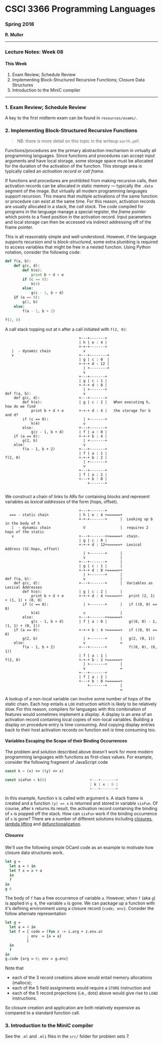 





# CSCI 3366 Programming Languages

### Spring 2018

**R. Muller**

------

### Lecture Notes: Week 08

#### This Week

1. Exam Review; Schedule Review
2. Implementing Block-Structured Recursive Functions; Closure Data Structures
3. Introduction to the MiniC compiler

---

### 1. Exam Review; Schedule Review

A key to the first midterm exam can be found in `resources/exams/`.

### 2. Implementing Block-Structured Recursive Functions

>  NB: there is more detail on this topic in the writeup `earth.pdf`. 

Functions/procedures are the primary abstraction mechanism in virtually all programming languages. Since functions and procedures can accept input arguments and have local storage, some storage space must be allocated for the duration of the activation of the function. This storage area is typically called an *activation record* or *call frame*. 

If functions and procedures are prohibited from making recursive calls, their activation records can be allocated in static memory — typically the `.data` segment of the image. But virtually all modern programming languages support recursion. This means that multiple activations of the same function or procedure can exist at the same time. For this reason, activation records are usually allocated in a stack, the *call stack*. The code compiled for programs in the language manage a special register, the *frame pointer* which points to a fixed position in the activation record. Input parameters and local storage can then be accessed via indirect addressing off of the frame pointer.

This is all reasonably simple and well-understood. However, if the language supports recursion *and* is *block-structured*, some extra plumbing is required to access variables that might be free in a nested function. Using Python notation, consider the following code:

```python
def f(a, b):
    def g(c, d):
        def h(e):
            print b + d + e
        if (c == 0):
            h(4)
        else:
            g(c - 1, b + d)
    if (a == 0):
    	g(2, b)
    else:
        f(a - 1, b + 2)

f(2, 0) 
```

A call stack topping out at `h` after a call initiated with `f(2, 0)`:

```
                                  +---+-------+
                                  | h | e : 4 |
                                  +-+-+-------+
   |  - dynamic chain               v 
   v                              +---+--------+
                                  | g | c : 0  |
                                  +-+-+ d : 12 |
                                    | +--------+                                
                                    v 
                                  +---+-------+
                                  | g | c : 1 |
                                  +-+-+ d : 8 |
                                    | +-------+
def f(a, b):                        v
    def g(c, d):                  +---+-------+
        def h(e):                 | g | c : 2 |   When executing h, how do we find
            print b + d + e       +-+-+ d : 4 |   the storage for b and d?
        if (c == 0):                | +-------+
            h(4)                    v
        else:                     +---+-------+
            g(c - 1, b + d)       | f | a : 0 |
    if (a == 0):                  +-+-+ b : 4 |
    	g(2, b)                     | +-------+
    else:                           v 
        f(a - 1, b + 2)           +---+-------+
                                  | f | a : 1 |
f(2, 0)                           +-+-+ b : 2 |
                                    | +-------+
                                    v
                                  +---+-------+ 
                                  | f | a : 2 |
                                  +---+ b : 0 |
                                      +-------+
                                                     
```

We construct a chain of links to ARs for containing blocks and represent variables as *lexical addresses* of the form (hops, offset).

```
                                  +---+-------+
  === - static chain              | h | e : 4 +======+
                                  +-+-+-------+      |  Looking up b in the body of h
   |  - dynamic chain               V                |  requires 2 hops of the static
   v                              +---+-------+<=====+  chain.
                                  | g | c : 0 |
                                  +-+-+ d : 12+======+  Lexical Address (SC-hops, offset)
                                    | +-------+      |                                  
                                    v                |
                                  +---+-------+      |
                                  | g | c : 1 |      |
                                  +-+-+ d : 8 +=====>+
                                    | +-------+      |
def f(a, b):                        v                |
    def g(c, d):                  +---+-------+      |  Variables as Lexical Addresses
        def h(e):                 | g | c : 2 |      |
            print b + d + e       +-+-+ d : 4 +=====>+   print (2, 1) + (1, 1) + (0, 0)
        if (c == 0):                | +-------+      |   if ((0, 0) == 0)
            h(4)                    v                |
        else:                     +---+-------+<=====+
            g(c - 1, b + d)       | f | a : 0 |          g((0, 0) - 1, (1, 1) + (0, 1))
    if (a == 0):                  +-+-+ b : 4 +======+   if ((0, 0) == 0)
    	g(2, b)                     | +-------+      |   g(2, (0, 1))
    else:                           v                =
        f(a - 1, b + 2)           +---+-------+          f((0, 0), (0, 1))
                                  | f | a : 1 |
f(2, 0)                           +-+-+ b : 2 +======+
                                    | +-------+      |
                                    v                =
                                  +---+-------+ 
                                  | f | a : 2 |
                                  +---+ b : 0 +======+
                                      +-------+      |
                                                     =
```

A lookup of a non-local variable can involve some number of hops of the static chain. Each hop entails a `LOD` instruction which is likely to be relatively slow. For this reason, compilers for languages with this combination of features would sometimes implement a *display*. A display is an area of an activation record containing local copies of non-local variables. Building a display on procedure entry is time consuming. And copying display entries back to their host activation records on function exit is time consuming too.

#### Variables Escaping the Scope of their Binding Occurrences

The problem and solution described above doesn't work for more modern programming languages with functions as first-class values. For example, consider the following fragment of JavaScript code

```javascript
const k = (x) => ((y) => x)

const sixFun = k(6)                    +---+-------+
                                       | k | x : 6 |
                                       +---+-------+
```

In this example, function `k` is called with argument `6`. A stack frame is created and a function `(y) => x` is returned and stored in variable `sixFun`. Of course, after `k` returns its result, the activation record containing the binding of `x` is popped off the stack. How can `sixFun` work if the binding occurrence of `x` is gone? There are a number of different solutions including [closures](https://en.wikipedia.org/wiki/Closure_(computer_programming)), [lambda lifting](https://en.wikipedia.org/wiki/Lambda_lifting) and [defunctionalization](https://en.wikipedia.org/wiki/Defunctionalization).

##### Closures

We'll use the following simple OCaml code as an example to motivate how closure data structures work.

```ocaml
let g = 
  let a = 4 in
  let f x = x + a
  in
  f
in
g 6
```

The body of `f` has a free occurrence of variable `a`. However, when `f` (aka `g`) is applied in `g 6`, the variable `a` is gone. We can package up a function with it's defining environment using a closure record `{code; env}`. Consider the follow alternate representation

```ocaml
let g =
  let a = 4 in
  let f = { code = (fun z -> z.arg + z.env.a)
          ; env  = {a = a}
          }
  in
  f
in
g.code {arg = 6; env = g.env}
```

Note that 

+ each of the 3 record creations above would entail memory allocations (mallocs);
+ each of the 5 field assignments would require a `STORE` instruction and
+ each of the 5 record projections (i.e., dots) above would give rise to `LOAD` instructions. 

So closure creation and application are both relatively expensive as compared to a standard function call.

### 3. Introduction to the MiniC compiler

See the `.ml` and `.mli` files in the `src/` folder for problem sets 7.
